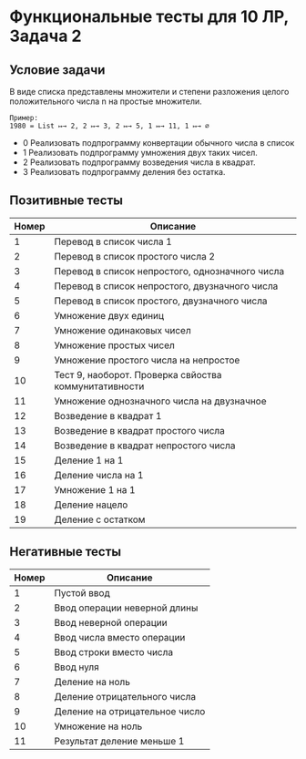 # Функциональные тесты для 10 ЛР, Задача 2
## Условие задачи
В виде списка представлены множители и степени разложения целого положительного числа n на простые множители.
```
Пример:
1980 = List ↦→ 2, 2 ↦→ 3, 2 ↦→ 5, 1 ↦→ 11, 1 ↦→ ∅
```
- 0 Реализовать подпрограмму конвертации обычного числа в список
- 1 Реализовать подпрограмму умножения двух таких чисел.
- 2 Реализовать подпрограмму возведения числа в квадрат.
- 3 Реализовать подпрограмму деления без остатка.

## Позитивные тесты

| Номер | Описание                                              |
| ----- | ----------------------------------------------------- |
| 1     | Перевод в список числа 1                              |
| 2     | Перевод в список простого числа 2                     |
| 3     | Перевод в список непростого, однозначного числа       |
| 4     | Перевод в список непростого, двузначного числа        |
| 5     | Перевод в список простого, двузначного числа          |
| 6     | Умножение двух единиц                                 |
| 7     | Умножение одинаковых чисел                            |
| 8     | Умножение простых чисел                               |
| 9     | Умножение простого числа на непростое                 |
| 10    | Тест 9, наоборот. Проверка свйоства коммунитативности |
| 11    | Умножение однозначного числа на двузначное            |
| 12    | Возведение в квадрат 1                                |
| 13    | Возведение в квадрат простого числа                   |
| 14    | Возведение в квадрат непростого числа                 |
| 15    | Деление 1 на 1                                        |
| 16    | Деление числа на 1                                    |
| 17    | Умножение 1 на 1                                      |  |
| 18    | Деление нацело                                        |
| 19    | Деление с остатком                                    |




## Негативные тесты
| Номер | Описание                       |
| ----- | ------------------------------ |
| 1     | Пустой ввод                    |
| 2     | Ввод операции неверной длины   |
| 3     | Ввод неверной операции         |
| 4     | Ввод числа вместо операции     |
| 5     | Ввод строки вместо числа       |
| 6     | Ввод нуля                      |
| 7     | Деление на ноль                |
| 8     | Деление отрицательного числа   |
| 9     | Деление на отрицательное число |
| 10    | Умножение на ноль              |
| 11    | Результат деление меньше 1     |